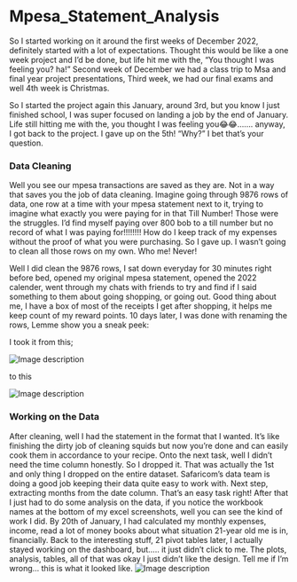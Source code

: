 # Mpesa_Statement_Analysis
So I started working on it around the first weeks of December 2022, definitely started with a lot of expectations. Thought this would be like a one week project and I’d be done, but life hit me with the, “You thought I was feeling you? ha!” Second week of December we had a class trip to Msa and final year project presentations, Third week, we had our final exams and well 4th week is Christmas.

So I started the project again this January, around 3rd, but you know I just finished school, I was super focused on landing a job by the end of January. Life still hitting me with the, you thought I was feeling you😂😂……. anyway, I got back to the project. I gave up on the 5th! “Why?” I bet that’s your question. 


### **Data Cleaning**

Well you see our mpesa transactions are saved as they are. Not in a way that saves you the job of data cleaning. Imagine going through 9876 rows of data, one row at a time with your mpesa statement next to it, trying to imagine what exactly you were paying for in that Till Number! Those were the struggles. I’d find myself paying over 800 bob to a till number but no record of what I was paying for!!!!!!!! How do I keep track of my expenses without the proof of what you were purchasing. So I gave up. I wasn’t going to clean all those rows on my own. Who me! Never!

Well I did clean the 9876 rows, I sat down everyday for 30 minutes right before bed, opened my original mpesa statement, opened the 2022 calender, went through my chats with friends to try and find if I said something to them about going shopping, or going out. Good thing about me, I have a box of most of the receipts I get after shopping, it helps me keep count of my reward points. 10 days later, I was done with renaming the rows, Lemme show you a sneak peek:

I took it from this;


![Image description](https://dev-to-uploads.s3.amazonaws.com/uploads/articles/5jg4dso06ooard5wmf9q.png)

to this

![Image description](https://dev-to-uploads.s3.amazonaws.com/uploads/articles/c7ek6kq1qnkpcykwigti.png)

### **Working on the Data**

After cleaning, well I had the statement in the format that I wanted. It’s like finishing the dirty job of cleaning squids but now you’re done and can easily cook them in accordance to your recipe. Onto the next task, well I didn’t need the time column honestly. So I dropped it. That was actually the 1st and only thing I dropped on the entire dataset. Safaricom’s data team is doing a good job keeping their data quite easy to work with. Next step, extracting months from the date column. That’s an easy task right! After that I just had to do some analysis on the data, if you notice the workbook names at the bottom of my excel screenshots, well you can see the kind of work I did.
By 20th of January, I had calculated my monthly expenses, income, read a lot of money books about what situation 21-year old me is in, financially. Back to the interesting stuff, 21 pivot tables later, I actually stayed working on the dashboard, but….. it just didn’t click to me. The plots, analysis, tables, all of that was okay I just didn’t like the design. Tell me if I’m wrong... this is what it looked like. 
![Image description](https://dev-to-uploads.s3.amazonaws.com/uploads/articles/yanymt6n1ocnr3mrbwgu.png)
